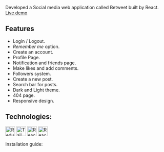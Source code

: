 Developed a Social media web application called Betweet built by React.<br/>
[Live demo](https://abdullah-saeed-bb.github.io/Betweet-social-media/#/)

## Features
 - Login / Logout.
 - *Remember me* option.
 - Create an account.
 - Profile Page.
 - Notification and friends page.
 - Make likes and add comments.
 - Followers system.
 - Create a new post.
 - Search bar for posts.
 - Dark and Light theme.
 - 404 page.
 - Responsive design.
## Technologies:
<img src="https://img.shields.io/badge/Redux -764abc?logo=redux&logoColor=white&style=for-the-badge" height="30" alt="Redux logo"/>
<img src="https://img.shields.io/badge/Tailwind CSS-06B6D4?logo=tailwindcss&logoColor=white&style=for-the-badge" height="30" alt="Tailwind css logo"/>
<img src="https://img.shields.io/badge/React Router-da3434?logo=reactrouter&logoColor=white&style=for-the-badge" height="30" alt="React Router logo"/>
<img src="https://img.shields.io/badge/Final Form-da3434?logo=finalformreact&logoColor=white&style=for-the-badge" height="30" alt="React Final Form logo"/>

Installation guide:
